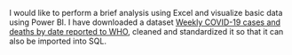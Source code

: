  I would like to perform a brief analysis using Excel and visualize basic data using Power BI. I have downloaded a dataset [Weekly COVID-19 cases and deaths by date reported to WHO](https://data.who.int/dashboards/covid19/data?n=o), cleaned and standardized it so that it can also be imported into SQL.
